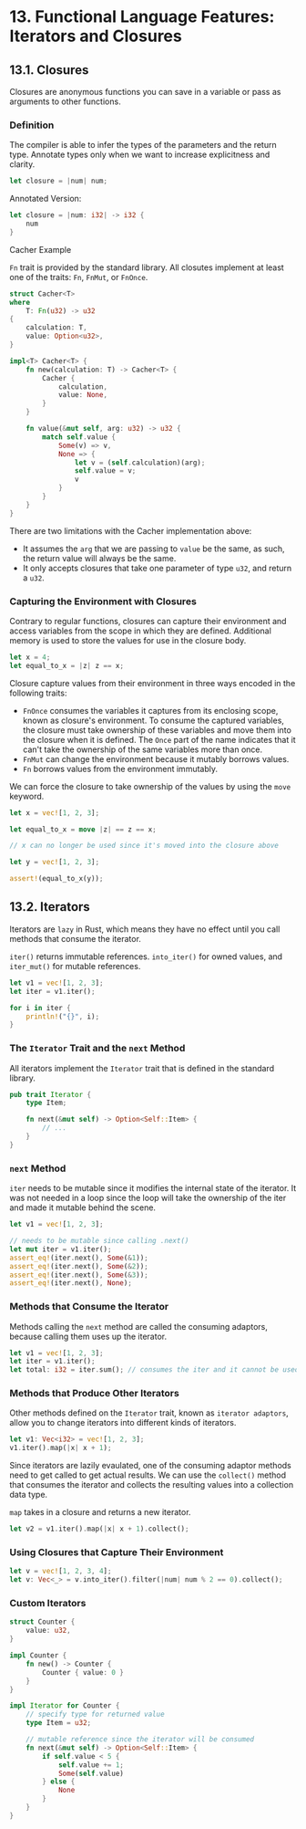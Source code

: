 # 13. Functional Language Features: Iterators and Closures

## 13.1. Closures

Closures are anonymous functions you can save in a variable or pass as arguments to other functions.

### Definition

The compiler is able to infer the types of the parameters and the return type. Annotate types only when we want to increase explicitness and clarity.

```rust
let closure = |num| num;
```

Annotated Version:
```rust
let closure = |num: i32| -> i32 {
    num
}
```

Cacher Example

`Fn` trait is provided by the standard library. All closutes implement at least one of the traits: `Fn`, `FnMut`, or `FnOnce`.

```rust
struct Cacher<T>
where
    T: Fn(u32) -> u32
{
    calculation: T,
    value: Option<u32>,
}

impl<T> Cacher<T> {
    fn new(calculation: T) -> Cacher<T> {
        Cacher {
            calculation,
            value: None,
        }
    }

    fn value(&mut self, arg: u32) -> u32 {
        match self.value {
            Some(v) => v,
            None => {
                let v = (self.calculation)(arg);
                self.value = v;
                v
            }
        }
    }
}
```

There are two limitations with the Cacher implementation above:
- It assumes the `arg` that we are passing to `value` be the same, as such, the return value will always be the same.
- It only accepts closures that take one parameter of type `u32`, and return a `u32`.

### Capturing the Environment with Closures

Contrary to regular functions, closures can capture their environment and access variables from the scope in which they are defined. Additional memory is used to store the values for use in the closure body.

```rust
let x = 4;
let equal_to_x = |z| z == x;
```

Closure capture values from their environment in three ways encoded in the following traits:
- `FnOnce` consumes the variables it captures from its enclosing scope, known as closure's environment. To consume the captured variables, the closure must take ownership of these variables and move them into the closure when it is defined. The `Once` part of the name indicates that it can't take the ownership of the same variables more than once.
- `FnMut` can change the environment because it mutably borrows values.
- `Fn` borrows values from the environment immutably.

We can force the closure to take ownership of the values by using the `move` keyword.

```rust
let x = vec![1, 2, 3];

let equal_to_x = move |z| == z == x;

// x can no longer be used since it's moved into the closure above

let y = vec![1, 2, 3];

assert!(equal_to_x(y));
```

## 13.2. Iterators

Iterators are `lazy` in Rust, which means they have no effect until you call methods that consume the iterator.

`iter()`  returns immutable references. `into_iter()` for owned values, and `iter_mut()` for mutable references.

```rust
let v1 = vec![1, 2, 3];
let iter = v1.iter();

for i in iter {
    println!("{}", i);
}
```

### The `Iterator` Trait and the `next` Method

All iterators implement the `Iterator` trait that is defined in the standard library.

```rust
pub trait Iterator {
    type Item;

    fn next(&mut self) -> Option<Self::Item> {
        // ...
    }
}
```

### `next` Method

`iter` needs to be mutable since it modifies the internal state of the iterator. It was not needed in a loop since the loop will take the ownership of the iter and made it mutable behind the scene.

```rust
let v1 = vec![1, 2, 3];

// needs to be mutable since calling .next() 
let mut iter = v1.iter();
assert_eq!(iter.next(), Some(&1));
assert_eq!(iter.next(), Some(&2));
assert_eq!(iter.next(), Some(&3));
assert_eq!(iter.next(), None);
```

### Methods that Consume the Iterator

Methods calling the `next` method are called the consuming adaptors, because calling them uses up the iterator.

```rust
let v1 = vec![1, 2, 3];
let iter = v1.iter();
let total: i32 = iter.sum(); // consumes the iter and it cannot be used after
```

### Methods that Produce Other Iterators

Other methods defined on the `Iterator` trait, known as `iterator adaptors`, allow you to change iterators into different kinds of iterators.

```rust
let v1: Vec<i32> = vec![1, 2, 3];
v1.iter().map(|x| x + 1);
```

Since iterators are lazily evaulated, one of the consuming adaptor methods need to get called to get actual results. We can use the `collect()` method that consumes the iterator and collects the resulting values into a collection data type.

`map` takes in a closure and returns a new iterator.

```rust
let v2 = v1.iter().map(|x| x + 1).collect();
```

### Using Closures that Capture Their Environment

```rust
let v = vec![1, 2, 3, 4];
let v: Vec<_> = v.into_iter().filter(|num| num % 2 == 0).collect();
```

### Custom Iterators

```rust
struct Counter {
    value: u32,
}

impl Counter {
    fn new() -> Counter {
        Counter { value: 0 }
    }
}

impl Iterator for Counter {
    // specify type for returned value
    type Item = u32;

    // mutable reference since the iterator will be consumed
    fn next(&mut self) -> Option<Self::Item> {
        if self.value < 5 {
            self.value += 1;
            Some(self.value)
        } else {
            None
        }
    }
}
```
